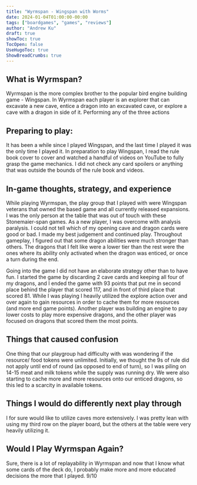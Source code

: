 ```yaml
---
title: "Wyrmspan - Wingspan with Worms"
date: 2024-01-04T01:00:00-00:00
tags: ["boardgames", "games", "reviews"]
author: "Andrew Ku"
draft: true
showToc: true
TocOpen: false
UseHugoToc: true
ShowBreadCrumbs: true
---
```

## What is Wyrmspan?
Wyrmspan is the more complex brother to the popular bird engine building game - Wingspan. In Wyrmspan each player is an explorer that can excavate a new cave, entice a dragon into an excavated cave, or explore a cave with a dragon in side of it. Performing any of the three actions 

## Preparing to play:
It has been a while since I played Wingspan, and the last time I played it was the only time I played it. In preparation to play Wingspan, I read the rule book cover to cover and watched a handful of videos on YouTube to fully grasp the game mechanics. I did not check any card spoilers or anything that was outside the bounds of the rule book and videos.

## In-game thoughts, strategy, and experience
While playing Wyrmspan, the play group that I played with were Wingspan veterans that owned the based game and all currently released expansions. I was the only person at the table that was out of touch with these Stonemaier-span games. As a new player, I was overcome with analysis paralysis. I could not tell which of my opening cave and dragon cards were good or bad. I made my best judgement and continued play. Throughout gameplay, I figured out that some dragon abilities were much stronger than others. The dragons that I felt like were a lower tier than the rest were the ones where its ability only activated when the dragon was enticed, or once a turn during the end. 

Going into the game I did not have an elaborate strategy other than to have fun. I started the game by discarding 2 cave cards and keeping all four of my dragons, and I ended the game with 93 points that put me in second place behind the player that scored 117, and in front of third place that scored 81. While I was playing I heavily utilized the explore action over and over again to gain resources in order to cache them for more resources (and more end game points). Another player was building an engine to pay lower costs to play more expensive dragons, and the other player was focused on dragons that scored them the most points.


## Things that caused confusion
One thing that our playgroup had difficulty with was wondering if the resource/ food tokens were unlimited. Initially, we thought the 9s of rule did not apply until end of round (as opposed to end of turn), so I was piling on 14-15 meat and milk tokens while the supply was running dry. We were also starting to cache more and more resources onto our enticed dragons, so this led to a scarcity in available tokens.  

## Things I would do differently next play through
I for sure would like to utilize caves more extensively. I was pretty lean with using my third row on the player board, but the others at the table were very heavily utilizing it.

## Would I Play Wyrmspan Again?
Sure, there is a lot of replayability in Wyrmspan and now that I know what some cards of the deck do, I probably make more and more educated decisions the more that I played. 9/10